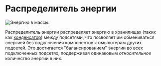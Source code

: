 # Распределитель энергии

![Энергию в массы.](oredict:oc:powerDistributor)

Распределитель энергии распределяет энергию в хранилищах (таких как [конденсатор](capacitor.md)) между подсетями, что позволяет им обмениваться энергией без подключения компонентов к омьпютерам других подсетей. Это достигается "балансированием" энергии во всех подключенных подсетях, поддерживая одинаковым *относительное* количество энергии в них.
